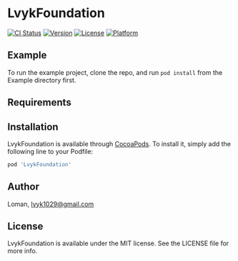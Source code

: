 # LvykFoundation

[![CI Status](https://img.shields.io/travis/Loman/LvykFoundation.svg?style=flat)](https://travis-ci.org/Loman/LvykFoundation)
[![Version](https://img.shields.io/cocoapods/v/LvykFoundation.svg?style=flat)](https://cocoapods.org/pods/LvykFoundation)
[![License](https://img.shields.io/cocoapods/l/LvykFoundation.svg?style=flat)](https://cocoapods.org/pods/LvykFoundation)
[![Platform](https://img.shields.io/cocoapods/p/LvykFoundation.svg?style=flat)](https://cocoapods.org/pods/LvykFoundation)

## Example

To run the example project, clone the repo, and run `pod install` from the Example directory first.

## Requirements

## Installation

LvykFoundation is available through [CocoaPods](https://cocoapods.org). To install
it, simply add the following line to your Podfile:

```ruby
pod 'LvykFoundation'
```

## Author

Loman, lvyk1029@gmail.com

## License

LvykFoundation is available under the MIT license. See the LICENSE file for more info.
